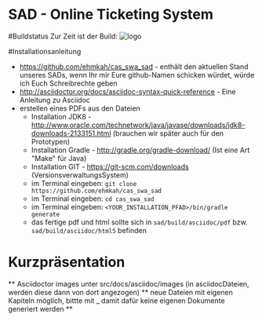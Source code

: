 # SAD - Online Ticketing System

#Buildstatus
Zur Zeit ist der Build: ![logo](https://api.travis-ci.org/ehmkah/cas_swa_sad.svg)

#Installationsanleitung

* https://github.com/ehmkah/cas_swa_sad  - enthält den aktuellen Stand unseres SADs, wenn Ihr mir Eure github-Namen schicken würdet, würde ich Euch Schreibrechte geben 
* http://asciidoctor.org/docs/asciidoc-syntax-quick-reference - Eine Anleitung zu Asciidoc
* erstellen eines PDFs aus den Dateien 
  * Installation JDK8 - http://www.oracle.com/technetwork/java/javase/downloads/jdk8-downloads-2133151.html (brauchen wir später auch für den Prototypen)
  * Installation Gradle -  http://gradle.org/gradle-download/ (Ist eine Art "Make" für Java)
  * Installation GIT - https://git-scm.com/downloads (VersionsverwaltungsSystem)
  * im Terminal eingeben: `git clone https://github.com/ehmkah/cas_swa_sad`
  * im Terminal eingeben: `cd cas_swa_sad`
  * im Terminal eingeben: `<YOUR_INSTALLATION_PFAD>/bin/gradle generate`
  * das fertige pdf und html sollte sich in `sad/build/asciidoc/pdf` bzw. `sad/build/asciidoc/html5` befinden 


# Kurzpräsentation 
** Asciidoctor images unter src/docs/asciidoc/images (in asciidocDateien, werden diese dann von dort angezogen)
** neue Dateien mit eigenen Kapiteln möglich, bittte mit _ damit dafür keine eigenen Dokumente generiert werden
** 

